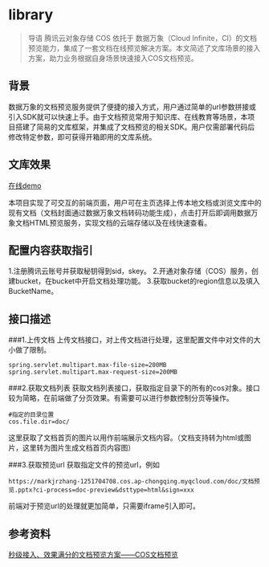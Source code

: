 # library
>导语
> 腾讯云对象存储 COS 依托于 数据万象（Cloud Infinite，CI）的文档预览能力，集成了一套文档在线预览解决方案。本文简述了文库场景的接入方案，助力业务根据自身场景快速接入COS文档预览。
## 背景
数据万象的文档预览服务提供了便捷的接入方式，用户通过简单的url参数拼接或引入SDK就可以快速上手。由于文档预览常用于知识库、在线教育等场景，本项目搭建了简易的文库框架，并集成了文档预览的相关SDK。用户仅需部署代码后修改特定参数，即可获得开箱即用的文库系统。

## 文库效果
[在线demo](http://121.5.66.217/#/) 

本项目实现了可交互的前端页面，用户可在主页选择上传本地文档或浏览文库中的现有文档（文档封面通过数据万象文档转码功能生成），点击打开后即调用数据万象文档HTML预览服务，实现文档的云端存储以及在线快速查看。

## 配置内容获取指引

1.注册腾讯云账号并获取秘钥得到sid，skey。
2.开通对象存储（COS）服务，创建bucket，在bucket中开启文档处理功能。
3.获取bucket的region信息以及填入BucketName。

## 接口描述
###1.上传文档
上传文档接口，对上传文档进行处理，这里配置文件中对文件的大小做了限制。
```
spring.servlet.multipart.max-file-size=200MB
spring.servlet.multipart.max-request-size=200MB
```
###2.获取文档列表
获取文档列表接口，获取指定目录下的所有的cos对象。接口较为简略，在前端做了分页效果。有需要可以进行参数控制分页等操作。
```
#指定的目录位置
cos.file.dir=doc/
```
这里获取了文档首页的图片以用作前端展示文档内容。（文档支持转为html或图片，这里转为图片生成文档首页内容图）


###3.获取预览url
获取指定文件的预览url，例如
```
https://markjrzhang-1251704708.cos.ap-chongqing.myqcloud.com/doc/文档预览.pptx?ci-process=doc-preview&dsttype=html&sign=xxx
```
前端对于预览url的处理就更加简单，只需要iframe引入即可。 

## 参考资料
[秒级接入、效果满分的文档预览方案——COS文档预览](https://mp.weixin.qq.com/s/plqLa0qBQlUAF1Ic2XqaZg) 
